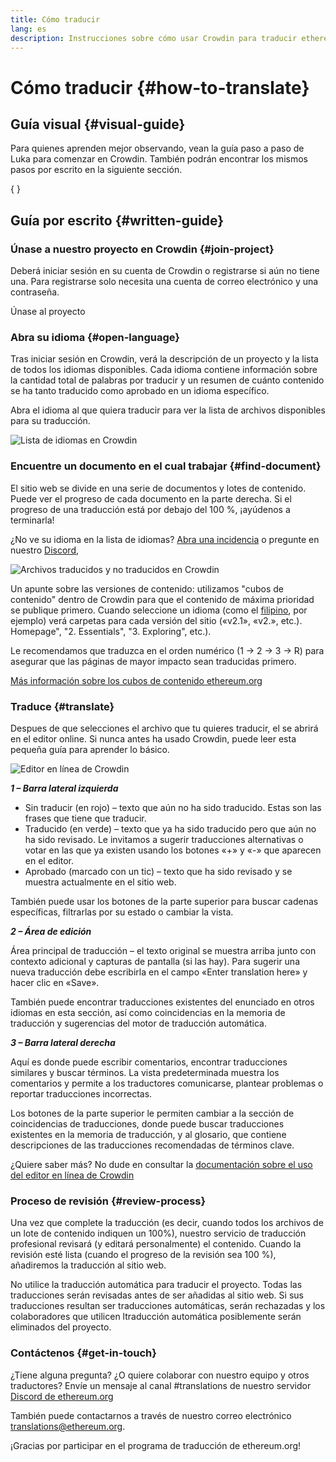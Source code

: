 ```yaml
---
title: Cómo traducir
lang: es
description: Instrucciones sobre cómo usar Crowdin para traducir ethereum.org
---
```


# Cómo traducir {#how-to-translate}

## Guía visual {#visual-guide}

Para quienes aprenden mejor observando, vean la guía paso a paso de Luka para comenzar en Crowdin. También podrán encontrar los mismos pasos por escrito en la siguiente sección.

{
<YouTube id="Ii7bYhanLs4" />
}

## Guía por escrito {#written-guide}

### Únase a nuestro proyecto en Crowdin {#join-project}

Deberá iniciar sesión en su cuenta de Crowdin o registrarse si aún no tiene una. Para registrarse solo necesita una cuenta de correo electrónico y una contraseña.

<ButtonLink to="https://crowdin.com/project/ethereum-org/invite">
  Únase al proyecto
</ButtonLink>

### Abra su idioma {#open-language}

Tras iniciar sesión en Crowdin, verá la descripción de un proyecto y la lista de todos los idiomas disponibles. Cada idioma contiene información sobre la cantidad total de palabras por traducir y un resumen de cuánto contenido se ha tanto traducido como aprobado en un idioma específico.

Abra el idioma al que quiera traducir para ver la lista de archivos disponibles para su traducción.

![Lista de idiomas en Crowdin](./list-of-languages.png)

### Encuentre un documento en el cual trabajar {#find-document}

El sitio web se divide en una serie de documentos y lotes de contenido. Puede ver el progreso de cada documento en la parte derecha. Si el progreso de una traducción está por debajo del 100 %, ¡ayúdenos a terminarla!

¿No ve su idioma en la lista de idiomas? [Abra una incidencia](https://github.com/ethereum/ethereum-org-website/issues/new/choose) o pregunte en nuestro [Discord](/discord/),

![Archivos traducidos y no traducidos en Crowdin](./crowdin-files.png)

Un apunte sobre las versiones de contenido: utilizamos "cubos de contenido" dentro de Crowdin para que el contenido de máxima prioridad se publique primero. Cuando seleccione un idioma (como el [filipino](https://crowdin.com/project/ethereum-org/fil#), por ejemplo) verá carpetas para cada versión del sitio («v2.1», «v2.», etc.). Homepage", "2. Essentials", "3. Exploring", etc.).

Le recomendamos que traduzca en el orden numérico (1 → 2 → 3 → R) para asegurar que las páginas de mayor impacto sean traducidas primero.

[Más información sobre los cubos de contenido ethereum.org](/contributing/translation-program/content-buckets/)

### Traduce {#translate}

Despues de que selecciones el archivo que tu quieres traducir, el se abrirá en el editor online. Si nunca antes ha usado Crowdin, puede leer esta pequeña guía para aprender lo básico.

![Editor en línea de Crowdin](./online-editor.png)

**_1 – Barra lateral izquierda_**

- Sin traducir (en rojo) – texto que aún no ha sido traducido. Estas son las frases que tiene que traducir.
- Traducido (en verde) – texto que ya ha sido traducido pero que aún no ha sido revisado. Le invitamos a sugerir traducciones alternativas o votar en las que ya existen usando los botones «+» y «-» que aparecen en el editor.
- Aprobado (marcado con un tic) – texto que ha sido revisado y se muestra actualmente en el sitio web.

También puede usar los botones de la parte superior para buscar cadenas específicas, filtrarlas por su estado o cambiar la vista.

**_2 – Área de edición_**

Área principal de traducción – el texto original se muestra arriba junto con contexto adicional y capturas de pantalla (si las hay). Para sugerir una nueva traducción debe escribirla en el campo «Enter translation here» y hacer clic en «Save».

También puede encontrar traducciones existentes del enunciado en otros idiomas en esta sección, así como coincidencias en la memoria de traducción y sugerencias del motor de traducción automática.

**_3 – Barra lateral derecha_**

Aquí es donde puede escribir comentarios, encontrar traducciones similares y buscar términos. La vista predeterminada muestra los comentarios y permite a los traductores comunicarse, plantear problemas o reportar traducciones incorrectas.

Los botones de la parte superior le permiten cambiar a la sección de coincidencias de traducciones, donde puede buscar traducciones existentes en la memoria de traducción, y al glosario, que contiene descripciones de las traducciones recomendadas de términos clave.

¿Quiere saber más? No dude en consultar la [documentación sobre el uso del editor en línea de Crowdin](https://support.crowdin.com/online-editor/)

### Proceso de revisión {#review-process}

Una vez que complete la traducción (es decir, cuando todos los archivos de un lote de contenido indiquen un 100%), nuestro servicio de traducción profesional revisará (y editará personalmente) el contenido. Cuando la revisión esté lista (cuando el progreso de la revisión sea 100 %), añadiremos la traducción al sitio web.

<InfoBanner shouldCenter emoji=":warning:">
  No utilice la traducción automática para traducir el proyecto. Todas las traducciones serán revisadas antes de ser añadidas al sitio web. Si sus traducciones resultan ser traducciones automáticas, serán rechazadas y los colaboradores que utilicen ltraducción automática posiblemente serán eliminados del proyecto.
</InfoBanner>

### Contáctenos {#get-in-touch}

¿Tiene alguna pregunta? ¿O quiere colaborar con nuestro equipo y otros traductores? Envíe un mensaje al canal #translations de nuestro servidor [Discord de ethereum.org](/discord/)

También puede contactarnos a través de nuestro correo electrónico translations@ethereum.org.

¡Gracias por participar en el programa de traducción de ethereum.org!
